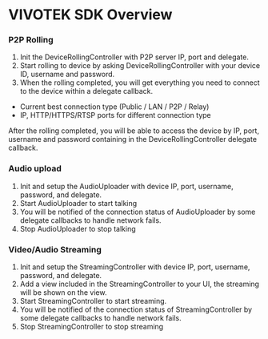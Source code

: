 VIVOTEK SDK Overview
================

### P2P Rolling

1. Init the DeviceRollingController with P2P server IP, port and delegate.
2. Start rolling to device by asking DeviceRollingController with your device ID, username and password.
3. When the rolling completed, you will get everything you need to connect to the device within a delegate callback.
  * Current best connection type (Public / LAN / P2P / Relay) 
  * IP, HTTP/HTTPS/RTSP ports for different connection type

After the rolling completed, you will be able to access the device by IP, port, username and password containing in the DeviceRollingController delegate callback.

### Audio upload

1. Init and setup the AudioUploader with device IP, port, username, password, and delegate.
2. Start AudioUploader to start talking 
3. You will be notified of the connection status of AudioUploader by some delegate callbacks to handle network fails.
3. Stop AudioUploader to stop talking

### Video/Audio Streaming

1. Init and setup the StreamingController with device IP, port, username, password, and delegate.
2. Add a view included in the StreamingController to your UI, the streaming will be shown on the view.
3. Start StreamingController to start streaming.
3. You will be notified of the connection status of StreamingController by some delegate callbacks to handle network fails.
3. Stop StreamingController to stop streaming
